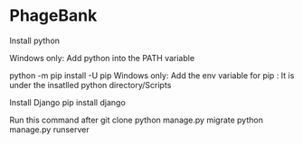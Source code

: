 # PhageBank


Install python

Windows only:
Add python into the PATH variable

python -m pip install -U pip
Windows only:
Add the env variable for pip : It is under the insatlled python directory/Scripts

Install Django
pip install django

Run this command after git clone <url>
python manage.py migrate
python manage.py runserver
